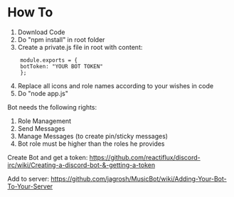 # How To

1.  Download Code
2.  Do "npm install" in root folder
3.  Create a private.js file in root with content:

```
    module.exports = {
    botToken: "YOUR BOT TOKEN"
    };
```

4.  Replace all icons and role names according to your wishes in code
5.  Do "node app.js"

Bot needs the following rights:

1.  Role Management
2.  Send Messages
3.  Manage Messages (to create pin/sticky messages)
4.  Bot role must be higher than the roles he provides

Create Bot and get a token:
https://github.com/reactiflux/discord-irc/wiki/Creating-a-discord-bot-&-getting-a-token

Add to server:
https://github.com/jagrosh/MusicBot/wiki/Adding-Your-Bot-To-Your-Server
